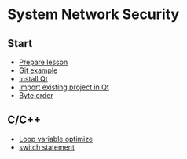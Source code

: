 System Network Security
=======================

## Start
* [Prepare lesson](/prepare-lesson/prepare-lesson)
* [Git example](/git-exam/git-exam)
* [Install Qt](/install-qt/install-qt)
* [Import existing project in Qt](/import-existing-project-in-qt/import-existing-project-in-qt)
* [Byte order](/byte-order/byte-order)

## C/C++
* [Loop variable optimize](/loop-variable-optimize/loop-variable-optimize)
* [switch statement](/switch-statement/switch-statement)
